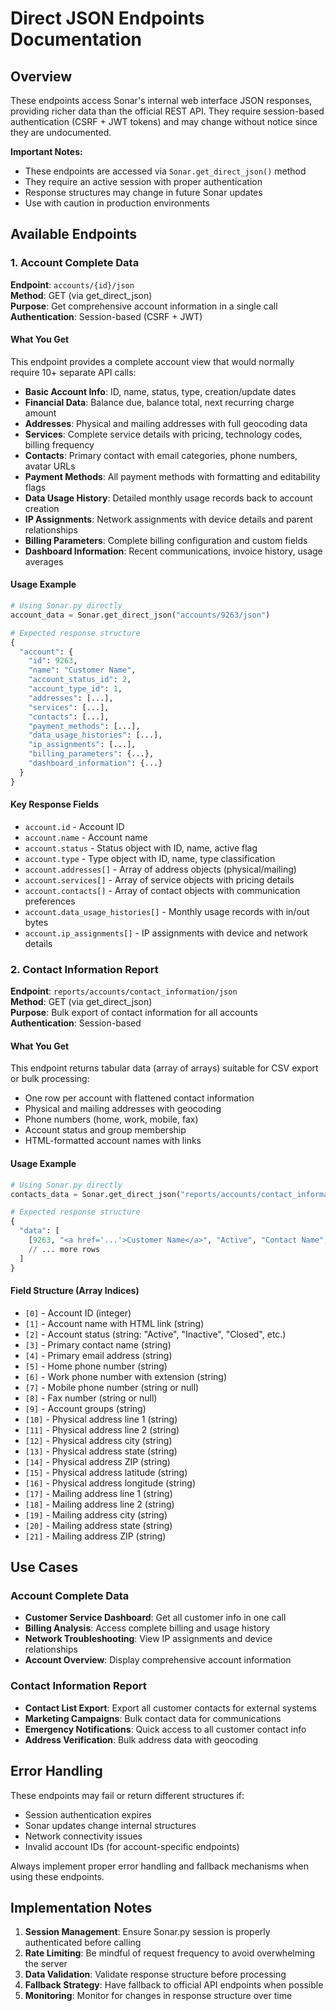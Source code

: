 # Direct JSON Endpoints Documentation

## Overview

These endpoints access Sonar's internal web interface JSON responses, providing richer data than the official REST API. They require session-based authentication (CSRF + JWT tokens) and may change without notice since they are undocumented.

**Important Notes:**
- These endpoints are accessed via `Sonar.get_direct_json()` method
- They require an active session with proper authentication
- Response structures may change in future Sonar updates
- Use with caution in production environments

## Available Endpoints

### 1. Account Complete Data

**Endpoint**: `accounts/{id}/json`  
**Method**: GET (via get_direct_json)  
**Purpose**: Get comprehensive account information in a single call  
**Authentication**: Session-based (CSRF + JWT)

#### What You Get
This endpoint provides a complete account view that would normally require 10+ separate API calls:

- **Basic Account Info**: ID, name, status, type, creation/update dates
- **Financial Data**: Balance due, balance total, next recurring charge amount
- **Addresses**: Physical and mailing addresses with full geocoding data
- **Services**: Complete service details with pricing, technology codes, billing frequency
- **Contacts**: Primary contact with email categories, phone numbers, avatar URLs
- **Payment Methods**: All payment methods with formatting and editability flags
- **Data Usage History**: Detailed monthly usage records back to account creation
- **IP Assignments**: Network assignments with device details and parent relationships
- **Billing Parameters**: Complete billing configuration and custom fields
- **Dashboard Information**: Recent communications, invoice history, usage averages

#### Usage Example
```python
# Using Sonar.py directly
account_data = Sonar.get_direct_json("accounts/9263/json")

# Expected response structure
{
  "account": {
    "id": 9263,
    "name": "Customer Name",
    "account_status_id": 2,
    "account_type_id": 1,
    "addresses": [...],
    "services": [...],
    "contacts": [...],
    "payment_methods": [...],
    "data_usage_histories": [...],
    "ip_assignments": [...],
    "billing_parameters": {...},
    "dashboard_information": {...}
  }
}
```

#### Key Response Fields
- `account.id` - Account ID
- `account.name` - Account name
- `account.status` - Status object with ID, name, active flag
- `account.type` - Type object with ID, name, type classification
- `account.addresses[]` - Array of address objects (physical/mailing)
- `account.services[]` - Array of service objects with pricing details
- `account.contacts[]` - Array of contact objects with communication preferences
- `account.data_usage_histories[]` - Monthly usage records with in/out bytes
- `account.ip_assignments[]` - IP assignments with device and network details

### 2. Contact Information Report

**Endpoint**: `reports/accounts/contact_information/json`  
**Method**: GET (via get_direct_json)  
**Purpose**: Bulk export of contact information for all accounts  
**Authentication**: Session-based

#### What You Get
This endpoint returns tabular data (array of arrays) suitable for CSV export or bulk processing:

- One row per account with flattened contact information
- Physical and mailing addresses with geocoding
- Phone numbers (home, work, mobile, fax)
- Account status and group membership
- HTML-formatted account names with links

#### Usage Example
```python
# Using Sonar.py directly
contacts_data = Sonar.get_direct_json("reports/accounts/contact_information/json")

# Expected response structure
{
  "data": [
    [9263, "<a href='...'>Customer Name</a>", "Active", "Contact Name", "email@example.com", "phone1", "phone2", null, null, "Group", "addr1", "addr2", "city", "state", "zip", "lat", "lng", "mail1", "mail2", "mailcity", "mailstate", "mailzip"],
    // ... more rows
  ]
}
```

#### Field Structure (Array Indices)
- `[0]` - Account ID (integer)
- `[1]` - Account name with HTML link (string)
- `[2]` - Account status (string: "Active", "Inactive", "Closed", etc.)
- `[3]` - Primary contact name (string)
- `[4]` - Primary email address (string)
- `[5]` - Home phone number (string)
- `[6]` - Work phone number with extension (string)
- `[7]` - Mobile phone number (string or null)
- `[8]` - Fax number (string or null)
- `[9]` - Account groups (string)
- `[10]` - Physical address line 1 (string)
- `[11]` - Physical address line 2 (string)
- `[12]` - Physical address city (string)
- `[13]` - Physical address state (string)
- `[14]` - Physical address ZIP (string)
- `[15]` - Physical address latitude (string)
- `[16]` - Physical address longitude (string)
- `[17]` - Mailing address line 1 (string)
- `[18]` - Mailing address line 2 (string)
- `[19]` - Mailing address city (string)
- `[20]` - Mailing address state (string)
- `[21]` - Mailing address ZIP (string)

## Use Cases

### Account Complete Data
- **Customer Service Dashboard**: Get all customer info in one call
- **Billing Analysis**: Access complete billing and usage history
- **Network Troubleshooting**: View IP assignments and device relationships
- **Account Overview**: Display comprehensive account information

### Contact Information Report
- **Contact List Export**: Export all customer contacts for external systems
- **Marketing Campaigns**: Bulk contact data for communications
- **Emergency Notifications**: Quick access to all customer contact info
- **Address Verification**: Bulk address data with geocoding

## Error Handling

These endpoints may fail or return different structures if:
- Session authentication expires
- Sonar updates change internal structures
- Network connectivity issues
- Invalid account IDs (for account-specific endpoints)

Always implement proper error handling and fallback mechanisms when using these endpoints.

## Implementation Notes

1. **Session Management**: Ensure Sonar.py session is properly authenticated before calling
2. **Rate Limiting**: Be mindful of request frequency to avoid overwhelming the server
3. **Data Validation**: Validate response structure before processing
4. **Fallback Strategy**: Have fallback to official API endpoints when possible
5. **Monitoring**: Monitor for changes in response structure over time
